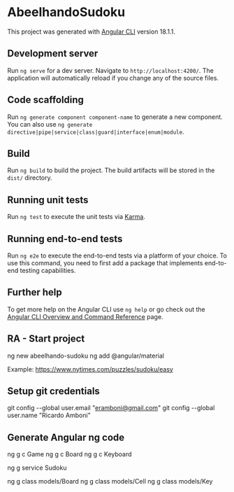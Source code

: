 # AbeelhandoSudoku

This project was generated with [Angular CLI](https://github.com/angular/angular-cli) version 18.1.1.

## Development server

Run `ng serve` for a dev server. Navigate to `http://localhost:4200/`. The application will automatically reload if you change any of the source files.

## Code scaffolding

Run `ng generate component component-name` to generate a new component. You can also use `ng generate directive|pipe|service|class|guard|interface|enum|module`.

## Build

Run `ng build` to build the project. The build artifacts will be stored in the `dist/` directory.

## Running unit tests

Run `ng test` to execute the unit tests via [Karma](https://karma-runner.github.io).

## Running end-to-end tests

Run `ng e2e` to execute the end-to-end tests via a platform of your choice. To use this command, you need to first add a package that implements end-to-end testing capabilities.

## Further help

To get more help on the Angular CLI use `ng help` or go check out the [Angular CLI Overview and Command Reference](https://angular.dev/tools/cli) page.

## RA - Start project

ng new abeelhando-sudoku
ng add @angular/material

Example:
https://www.nytimes.com/puzzles/sudoku/easy

## Setup git credentials
git config --global user.email "eramboni@gmail.com"
git config --global user.name "Ricardo Amboni"

## Generate Angular ng code
ng g c Game
ng g c Board
ng g c Keyboard

ng g service Sudoku

ng g class models/Board
ng g class models/Cell
ng g class models/Key
